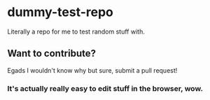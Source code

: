 # dummy-test-repo
Literally a repo for me to test random stuff with.

## Want to contribute?
Egads I wouldn't know why but sure, submit a pull request!

### It's actually really easy to edit stuff in the browser, wow.

